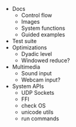 - Docs
  - Control flow
  - Images
  - System functions
  - Guided examples
- Test suite
- Optimizations
  - Dyadic level
  - Windowed reduce?
- Multimedia
  - Sound input
  - Webcam input?
- System APIs
  - UDP Sockets
  - FFI
  - check OS
  - unicode utils
  - run commands
